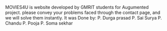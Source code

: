MOVIES4U is website developed by GMRIT students for Augumented project.
please convey your problems faced through the contact page, and we will solve them instantly.
It was Done by:
    P. Durga prasad
    P. Sai Surya
    P. Chandu
    P. Pooja
    P. Soma sekhar
